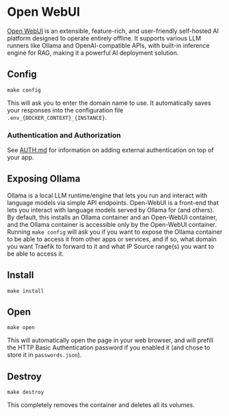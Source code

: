 # Open WebUI

[Open WebUI](https://github.com/open-webui/open-webui?tab=readme-ov-file)
is an extensible, feature-rich, and user-friendly self-hosted AI
platform designed to operate entirely offline. It supports various LLM
runners like Ollama and OpenAI-compatible APIs, with built-in
inference engine for RAG, making it a powerful AI deployment solution.

## Config

```
make config
```

This will ask you to enter the domain name to use.
It automatically saves your responses into the configuration file
`.env_{DOCKER_CONTEXT}_{INSTANCE}`.

### Authentication and Authorization

See [AUTH.md](../AUTH.md) for information on adding external authentication on
top of your app.

## Exposing Ollama

Ollama is a local LLM runtime/engine that lets you run and interact
with language models via simple API endpoints. Open-WebUI is a
front-end that lets you interact with language models served by Ollama for
(and others). By default, this installs an Ollama container and an
Open-WebUI container, and the Ollama container is accessible only by
the Open-WebUI container. Running `make config` will ask you if you
want to expose the Ollama container to be able to access it from other
apps or services, and if so, what domain you want Traefik to forward
to it and what IP Source range(s) you want to be able to access it.

## Install

```
make install
```

## Open

```
make open
```

This will automatically open the page in your web browser, and will
prefill the HTTP Basic Authentication password if you enabled it
(and chose to store it in `passwords.json`).

## Destroy

```
make destroy
```

This completely removes the container and deletes all its volumes.
